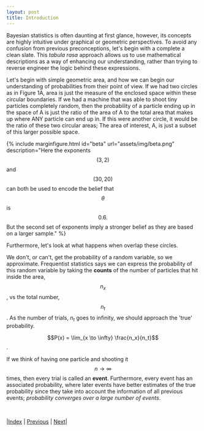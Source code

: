 ```yaml
---
layout: post
title: Introduction
---
```

Bayesian statistics is often daunting at first glance, however, its concepts are highly intuitive under graphical or geometric perspectives. To avoid any confusion from previous preconceptions, let's begin with a complete a clean slate. This *tabula rasa* approach allows us to use mathematical descriptions as a way of enhancing our understanding, rather than trying to reverse engineer the logic behind these expressions.

Let's begin with simple geometric area, and how we can begin our understanding of probabilities from their point of view. If we had two circles as in Figure 1A, area is just the measure of the enclosed space within these circular boundaries. If we had a machine that was able to shoot tiny particles completely random, then the probability of a particle ending up in the space of A is just the ratio of the area of A to the total area that makes up where ANY particle can end up in. If this were another circle, it would be the ratio of these two circular areas; The area of interest, A, is just a subset of this larger possible space. 

{% include marginfigure.html id="beta" url="assets/img/beta.png" description="Here the exponents $$(3,2)$$ and $$(30,20)$$ can both be used to encode the belief that $$\theta$$ is $$0.6.$$ But the second set of exponents imply a stronger belief as they are based on a larger sample." %}

Furthermore, let's look at what happens when overlap these circles.

We don't, or can't, get the probability of a random variable, so we approximate. Frequentist statistics says we can express the probability of this random variable by taking the **counts** of the number of particles that hit inside the area,$$n_x$$, vs the total number, $$n_t$$. As the number of trials, $n_t$ goes to infinity, we should approach the 'true' probability.

$$P(x) = \lim_{x \to \infty} \frac{n_x}{n_t}$$.

If we think of having one particle and shooting it $$n \to \infty$$ times, then every trial is called an **event**. Furthermore, every event has an associated probability, where later events have better estimates of the true probability since they take into account the information of all previous events; *probability converges over a large number of events*.



<br/>

|[Index](../../) | [Previous](../../) | [Next](../probabilityreview)|
